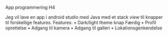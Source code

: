 App programmering H4

Jeg vil lave en app i android studio med Java med et stack view til knapper til forskellige features.
Features:
•	Dark/light theme knap Færdig
•	Profil oprettelse
•	Adgang til kamera
•	Adgang til galleri
•	Lokationsgenkendelse
